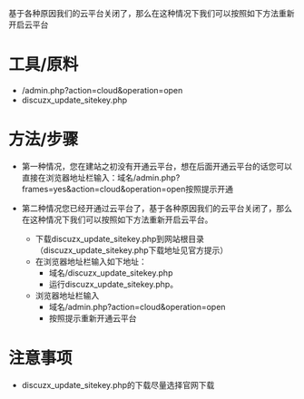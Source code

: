 基于各种原因我们的云平台关闭了，那么在这种情况下我们可以按照如下方法重新开启云平台
# 工具/原料
- /admin.php?action=cloud&operation=open
- discuzx_update_sitekey.php

# 方法/步骤
- 第一种情况，您在建站之初没有开通云平台，想在后面开通云平台的话您可以直接在浏览器地址栏输入：域名/admin.php?frames=yes&action=cloud&operation=open按照提示开通

- 第二种情况您已经开通过云平台了，基于各种原因我们的云平台关闭了，那么在这种情况下我们可以按照如下方法重新开启云平台。
    - 下载discuzx_update_sitekey.php到网站根目录（discuzx_update_sitekey.php下载地址见官方提示）
    - 在浏览器地址栏输入如下地址：
      - 域名/discuzx_update_sitekey.php
      - 运行discuzx_update_sitekey.php。
    - 浏览器地址栏输入
      - 域名/admin.php?action=cloud&operation=open
      - 按照提示重新开通云平台

# 注意事项
- discuzx_update_sitekey.php的下载尽量选择官网下载
